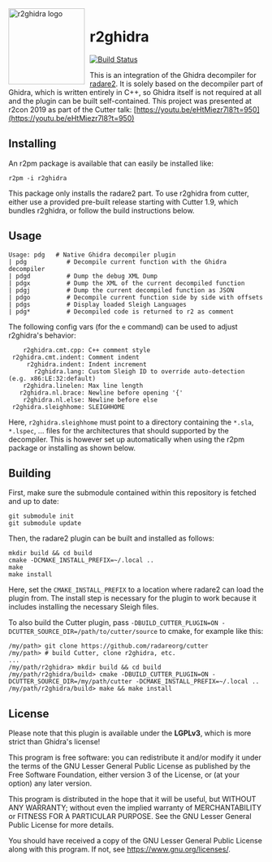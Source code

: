 <img width="150" height="150" align="left" style="float: left; margin: 0 10px 0 0;" alt="r2ghidra logo" src="https://raw.githubusercontent.com/radareorg/r2ghidra/master/assets/logo.png">

# r2ghidra

[![Build Status](https://travis-ci.com/radareorg/r2ghidra.svg?token=JDmXp2pDhXxtPErySVHM&branch=master)](https://travis-ci.com/radareorg/r2ghidra)

This is an integration of the Ghidra decompiler for [radare2](https://github.com/radareorg/radare2).
It is solely based on the decompiler part of Ghidra, which is written entirely in
C++, so Ghidra itself is not required at all and the plugin can be built self-contained.
This project was presented at r2con 2019 as part of the Cutter talk: [https://youtu.be/eHtMiezr7l8?t=950](https://youtu.be/eHtMiezr7l8?t=950)

## Installing

An r2pm package is available that can easily be installed like:
```
r2pm -i r2ghidra
```

This package only installs the radare2 part.
To use r2ghidra from cutter, either use a provided pre-built release starting with
Cutter 1.9, which bundles r2ghidra, or follow the build instructions below.

## Usage

```
Usage: pdg   # Native Ghidra decompiler plugin
| pdg           # Decompile current function with the Ghidra decompiler
| pdgd          # Dump the debug XML Dump
| pdgx          # Dump the XML of the current decompiled function
| pdgj          # Dump the current decompiled function as JSON
| pdgo          # Decompile current function side by side with offsets
| pdgs          # Display loaded Sleigh Languages
| pdg*          # Decompiled code is returned to r2 as comment
```

The following config vars (for the `e` command) can be used to adjust r2ghidra's behavior:

```
    r2ghidra.cmt.cpp: C++ comment style
 r2ghidra.cmt.indent: Comment indent
     r2ghidra.indent: Indent increment
       r2ghidra.lang: Custom Sleigh ID to override auto-detection (e.g. x86:LE:32:default)
    r2ghidra.linelen: Max line length
   r2ghidra.nl.brace: Newline before opening '{'
    r2ghidra.nl.else: Newline before else
 r2ghidra.sleighhome: SLEIGHHOME
```

Here, `r2ghidra.sleighhome` must point to a directory containing the `*.sla`, `*.lspec`, ... files for
the architectures that should supported by the decompiler. This is however set up automatically when using
the r2pm package or installing as shown below.

## Building

First, make sure the submodule contained within this repository is fetched and up to date:

```
git submodule init
git submodule update
```

Then, the radare2 plugin can be built and installed as follows:

```
mkdir build && cd build
cmake -DCMAKE_INSTALL_PREFIX=~/.local ..
make
make install
```

Here, set the `CMAKE_INSTALL_PREFIX` to a location where radare2 can load the plugin from.
The install step is necessary for the plugin to work because it includes installing the necessary Sleigh files.

To also build the Cutter plugin, pass `-DBUILD_CUTTER_PLUGIN=ON -DCUTTER_SOURCE_DIR=/path/to/cutter/source` to cmake, for example like this:
```
/my/path> git clone https://github.com/radareorg/cutter
/my/path> # build Cutter, clone r2ghidra, etc.
...
/my/path/r2ghidra> mkdir build && cd build
/my/path/r2ghidra/build> cmake -DBUILD_CUTTER_PLUGIN=ON -DCUTTER_SOURCE_DIR=/my/path/cutter -DCMAKE_INSTALL_PREFIX=~/.local ..
/my/path/r2ghidra/build> make && make install
```

## License

Please note that this plugin is available under the **LGPLv3**, which
is more strict than Ghidra's license!

This program is free software: you can redistribute it and/or modify
it under the terms of the GNU Lesser General Public License as published by
the Free Software Foundation, either version 3 of the License, or
(at your option) any later version.

This program is distributed in the hope that it will be useful,
but WITHOUT ANY WARRANTY; without even the implied warranty of
MERCHANTABILITY or FITNESS FOR A PARTICULAR PURPOSE.  See the
GNU Lesser General Public License for more details.

You should have received a copy of the GNU Lesser General Public License
along with this program.  If not, see <https://www.gnu.org/licenses/>.
